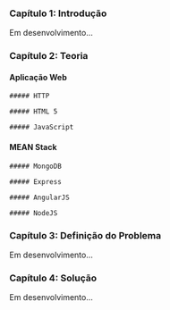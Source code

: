 ### Capítulo 1: Introdução

  Em desenvolvimento...

### Capítulo 2: Teoria

  #### Aplicação Web

    ##### HTTP

    ##### HTML 5

    ##### JavaScript

  #### MEAN Stack

    ##### MongoDB

    ##### Express

    ##### AngularJS

    ##### NodeJS

### Capítulo 3: Definição do Problema

  Em desenvolvimento...

### Capítulo 4: Solução

  Em desenvolvimento...
